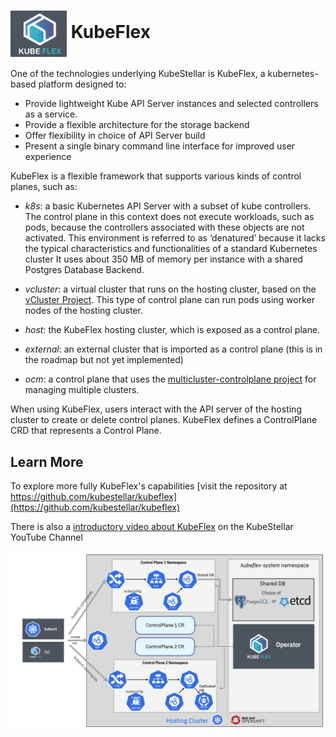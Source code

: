 # <img alt="Logo" width="90px" src="./images/kubeflex-logo.png" style="vertical-align: middle;" />  KubeFlex

One of the technologies underlying KubeStellar is KubeFlex, a kubernetes-based platform designed to:

- Provide lightweight Kube API Server instances and selected controllers as a service.
- Provide a flexible architecture for the storage backend
- Offer flexibility in choice of API Server build
- Present a single binary command line interface for improved user experience

KubeFlex is a flexible framework that supports various kinds of control planes, such as:

- *k8s*: a basic Kubernetes API Server with a subset of kube controllers. 
The control plane in this context does not execute workloads, such as pods, 
because the controllers associated with these objects are not activated. 
This environment is referred to as ‘denatured’ because it lacks the typical 
characteristics and functionalities of a standard Kubernetes cluster
It uses about 350 MB of memory per instance with a shared Postgres Database Backend.

- *vcluster*: a virtual cluster that runs on the hosting cluster, 
based on the  [vCluster Project](https://www.vcluster.com). This type of control 
plane can run pods using worker nodes of the hosting cluster.

- *host*: the KubeFlex hosting cluster, which is exposed as a control plane.

- *external*: an external cluster that is imported as a control plane (this
is in the roadmap but not yet implemented)

- *ocm*: a control plane that uses the 
[multicluster-controlplane project](https://github.com/open-cluster-management-io/multicluster-controlplane) 
for managing multiple clusters.

When using KubeFlex, users interact with the API server of the hosting cluster to create or delete control planes.
KubeFlex defines a ControlPlane CRD that represents a Control Plane.

## Learn More
To explore more fully KubeFlex's capabilities [visit the repository at https://github.com/kubestellar/kubeflex](https://github.com/kubestellar/kubeflex)

There is also a [introductory video about KubeFlex](https://youtu.be/vI2O0L5ijVU?si=p32OUaQU96JOs5iH) on the KubeStellar YouTube Channel

![image info](images/kubeflex-architecture.png)


